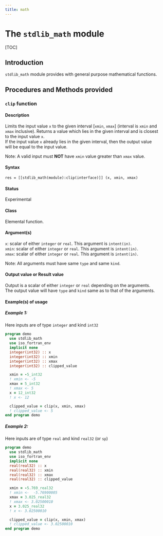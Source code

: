```yaml
---
title: math
---
```


# The `stdlib_math` module

[TOC]

## Introduction

`stdlib_math` module provides with general purpose mathematical functions.


## Procedures and Methods provided


<!-- -- -- -- -- -- -- -- -- -- -- -- -- -- -- -- -- -- -- -->
### `clip` function

#### Description

Limits the input value `x` to the given interval [`xmin`, `xmax`] (interval is `xmin` and `xmax` inclusive). Returns a value which lies in the given interval and is closest to the input value `x`.  
If the input value `x` already lies in the given interval, then the output value will be equal to the input value.

Note: A valid input must **NOT** have `xmin` value greater than `xmax` value.

#### Syntax

`res = [[stdlib_math(module):clip(interface)]] (x, xmin, xmax)`

#### Status

Experimental

#### Class

Elemental function.

#### Argument(s)

`x`: scalar of either `integer` or `real`. This argument is `intent(in)`.  
`xmin`: scalar of either `integer` or `real`. This argument is `intent(in)`.  
`xmax`: scalar of either `integer` or `real`. This argument is `intent(in)`.

Note: All arguments must have same `type` and same `kind`.

#### Output value or Result value

Output is a scalar of either `integer` or `real` depending on the arguments. The output value will have `type` and `kind` same as to that of the arguments.

#### Example(s) of usage

##### Example 1:

Here inputs are of type `integer` and kind `int32`
```fortran
program demo
  use stdlib_math
  use iso_fortran_env
  implicit none
  integer(int32) :: x
  integer(int32) :: xmin
  integer(int32) :: xmax
  integer(int32) :: clipped_value

  xmin = -5_int32
  ! xmin <- -5
  xmax = 5_int32
  ! xmax <- 5
  x = 12_int32
  ! x <- 12

  clipped_value = clip(x, xmin, xmax)
  ! clipped_value <- 5
end program demo
```

##### Example 2:

Here inputs are of type `real` and kind `real32` (or `sp`)
```fortran
program demo
  use stdlib_math
  use iso_fortran_env
  implicit none
  real(real32) :: x
  real(real32) :: xmin
  real(real32) :: xmax
  real(real32) :: clipped_value

  xmin = -5.769_real32
  ! xmin <-  -5.76900005
  xmax = 3.025_real32
  ! xmax <- 3.02500010
  x = 3.025_real32
  ! x <- 3.02500010

  clipped_value = clip(x, xmin, xmax)
  ! clipped_value <- 3.02500010
end program demo
```
